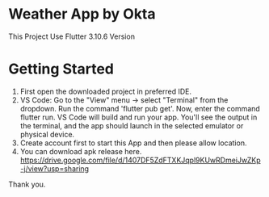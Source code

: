 # Weather App by Okta

This Project Use Flutter 3.10.6 Version

# Getting Started

1. First open the downloaded project in preferred IDE.
2. VS Code:
   Go to the "View" menu -> select "Terminal" from the dropdown.
   Run the command 'flutter pub get'.
   Now, enter the command flutter run. VS Code will build and run your app. You'll see the output in the terminal, and the app should launch in the selected emulator or physical device.
3. Create account first to start this App and then please allow location.
4. You can download apk release here.
   https://drive.google.com/file/d/1407DF5ZdFTXKJqpl9KUwRDmeiJwZKp-j/view?usp=sharing

Thank you.
